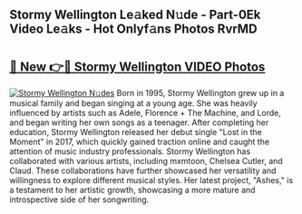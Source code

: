 ## Stormy Wellington Le𝚊ked N𝚞de - Part-0Ek Video Le𝚊ks - Hot Onlyf𝚊ns Photos RvrMD

# <h2><a href="http://ab18462.deff.icu/?id=Stormy+Wellington">🔗 New 👉🔴 Stormy Wellington VIDEO Photos</a></h2>

[![Stormy Wellington N𝚞des](https://i.imgur.com/rIISA9y.gif)](http://ab18462.deff.icu/?id=Stormy+Wellington)
Born in 1995, Stormy Wellington grew up in a musical family and began singing at a young age. She was heavily influenced by artists such as Adele, Florence + The Machine, and Lorde, and began writing her own songs as a teenager. After completing her education, Stormy Wellington released her debut single "Lost in the Moment" in 2017, which quickly gained traction online and caught the attention of music industry professionals. Stormy Wellington has collaborated with various artists, including mxmtoon, Chelsea Cutler, and Claud. These collaborations have further showcased her versatility and willingness to explore different musical styles. Her latest project, "Ashes," is a testament to her artistic growth, showcasing a more mature and introspective side of her songwriting.
